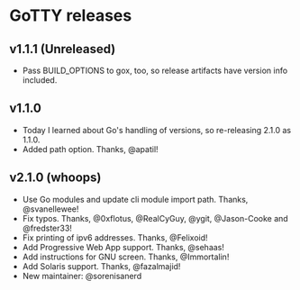 # GoTTY releases

## v1.1.1 (Unreleased)

 * Pass BUILD\_OPTIONS to gox, too, so release artifacts have version info included.

## v1.1.0

 * Today I learned about Go's handling of versions, so re-releasing 2.1.0 as 1.1.0.
 * Added path option. Thanks, @apatil!

## v2.1.0 (whoops)

 * Use Go modules and update cli module import path. Thanks, @svanellewee!
 * Fix typos. Thanks, @0xflotus, @RealCyGuy, @ygit, @Jason-Cooke and @fredster33!
 * Fix printing of ipv6 addresses. Thanks, @Felixoid!
 * Add Progressive Web App support. Thanks, @sehaas!
 * Add instructions for GNU screen. Thanks, @Immortalin!
 * Add Solaris support. Thanks, @fazalmajid!
 * New maintainer: @sorenisanerd
